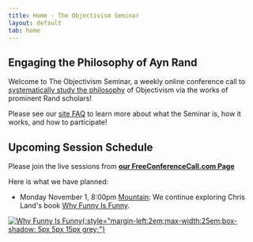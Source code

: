 ```yaml
---
title: Home - The Objectivism Seminar
layout: default
tab: home
---
```


Engaging the Philosophy of Ayn Rand
-----------------------------------
Welcome to The Objectivism Seminar, a weekly online conference call to
[systematically study the philosophy](/about "About the Objectivism Seminar")
of Objectivism via the works of prominent Rand scholars!

Please see our [site FAQ](/faq "Frequently Asked Questions")
to learn more about what the Seminar is, how it works, and how to participate!

Upcoming Session Schedule
-------------------------
Please join the live sessions from
[**our FreeConferenceCall.com Page**](https://www.freeconferencecall.com/join/objectivismseminar "The Objectivism Seminar at FreeConferenceCall.com")

Here is what we have planned:

* Monday November 1,
  8:00pm [Mountain][mtn]: We continue exploring Chris Land's book [Why Funny Is Funny][book].

[![Why Funny Is Funny][cover]{:style="margin-left:2em;max-width:25em;box-shadow: 5px 5px 15px grey;"}][book]

[cover]:    https://m.media-amazon.com/images/I/411Z1ZTgueL.jpg
[book]:     https://www.amazon.com/dp/B091GP5Y54
[mtn]:      http://wwp.greenwichmeantime.com/time-zone/usa/mountain-time/
